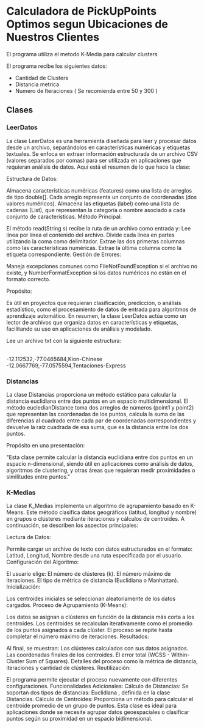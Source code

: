 <h1>Calculadora de PickUpPoints Optimos segun Ubicaciones de Nuestros Clientes</h1>
<p>El programa utiliza el metodo K-Media para calcular clusters</p>
<p>El programa recibe los siguientes datos:</p>
<ul>
	<li> Cantidad de Clusters </li>
	<li> Distancia metrica </li>
	<li> Numero de Iteraciones ( Se recomienda entre 50 y 300 ) </li>
</ul>


<h2>Clases</h2>
<h3>LeerDatos</h3>

<p>La clase LeerDatos es una herramienta diseñada para leer y procesar datos desde un archivo, separándolos en características numéricas y etiquetas textuales. Se enfoca en extraer información estructurada de un archivo CSV (valores separados por comas) para ser utilizada en aplicaciones que requieran análisis de datos. Aquí está el resumen de lo que hace la clase:

Estructura de Datos:

Almacena características numéricas (features) como una lista de arreglos de tipo double[]. Cada arreglo representa un conjunto de coordenadas (dos valores numéricos).
Almacena las etiquetas (label) como una lista de cadenas (List<String>), que representan la categoría o nombre asociado a cada conjunto de características.
Método Principal:

El método read(String s) recibe la ruta de un archivo como entrada y:
Lee línea por línea el contenido del archivo.
Divide cada línea en partes utilizando la coma como delimitador.
Extrae las dos primeras columnas como las características numéricas.
Extrae la última columna como la etiqueta correspondiente.
Gestión de Errores:

Maneja excepciones comunes como FileNotFoundException si el archivo no existe, y NumberFormatException si los datos numéricos no están en el formato correcto.

Propósito:

Es útil en proyectos que requieran clasificación, predicción, o análisis estadístico, como el procesamiento de datos de entrada para algoritmos de aprendizaje automático.
En resumen, la clase LeerDatos actúa como un lector de archivos que organiza datos en características y etiquetas, facilitando su uso en aplicaciones de análisis y modelado.</p>

<p>Lee un archivo txt con la siguiente estructura: 
  
  <br> -12.112532,-77.0465684,Kion-Chinese
	<br> -12.0667769,-77.0575594,Tentaciones-Express </p>

 <h3>Distancias</h3>
<p>La clase Distancias proporciona un método estático para calcular la distancia euclidiana entre dos puntos en un espacio multidimensional. El método eucledianDistance toma dos arreglos de números (point1 y point2) que representan las coordenadas de los puntos, calcula la suma de las diferencias al cuadrado entre cada par de coordenadas correspondientes y devuelve la raíz cuadrada de esa suma, que es la distancia entre los dos puntos.

Propósito en una presentación:

"Esta clase permite calcular la distancia euclidiana entre dos puntos en un espacio n-dimensional, siendo útil en aplicaciones como análisis de datos, algoritmos de clustering, y otras áreas que requieran medir proximidades o similitudes entre puntos."</p>

 <h3>K-Medias</h3>
<p>La clase K_Medias implementa un algoritmo de agrupamiento basado en K-Means. Este método clasifica datos geográficos (latitud, longitud y nombre) en grupos o clústeres mediante iteraciones y cálculos de centroides. A continuación, se describen los aspectos principales:

Lectura de Datos:

Permite cargar un archivo de texto con datos estructurados en el formato: Latitud, Longitud, Nombre desde una ruta especificada por el usuario.
Configuración del Algoritmo:

El usuario elige:
El número de clústeres (k).
El número máximo de iteraciones.
El tipo de métrica de distancia (Euclidiana o Manhattan).
Inicialización:

Los centroides iniciales se seleccionan aleatoriamente de los datos cargados.
Proceso de Agrupamiento (K-Means):

Los datos se asignan a clústeres en función de la distancia más corta a los centroides.
Los centroides se recalculan iterativamente como el promedio de los puntos asignados a cada clúster.
El proceso se repite hasta completar el número máximo de iteraciones.
Resultados:

Al final, se muestran:
Los clústeres calculados con sus datos asignados.
Las coordenadas finales de los centroides.
El error total (WCSS - Within-Cluster Sum of Squares).
Detalles del proceso como la métrica de distancia, iteraciones y cantidad de clústeres.
Reutilización:

El programa permite ejecutar el proceso nuevamente con diferentes configuraciones.
Funcionalidades Adicionales:
Cálculo de Distancias:
Se soportan dos tipos de distancias: Euclidiana , definida en la clase Distancias.
Cálculo de Centroides:
Proporciona un método para calcular el centroide promedio de un grupo de puntos.
Esta clase es ideal para aplicaciones donde se necesite agrupar datos geoespaciales o clasificar puntos según su proximidad en un espacio bidimensional.</p>


